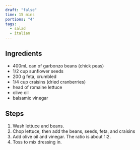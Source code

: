 ```yaml
---
draft: "false"
time: 15 mins
portions: "4"
tags:
  - salad
  - italian
---
```

## Ingredients
- 400mL can of garbonzo beans (chick peas)
- 1/2 cup sunflower seeds
- 200 g feta, crumbled
- 1/4 cup craisins (dried cranberries)
- head of romaine lettuce
- olive oil
- balsamic vinegar
## Steps
1. Wash lettuce and beans.
2. Chop lettuce, then add the beans, seeds, feta, and craisins
3. Add olive oil and vinegar. The ratio is about 1:2.
4. Toss to mix dressing in.

